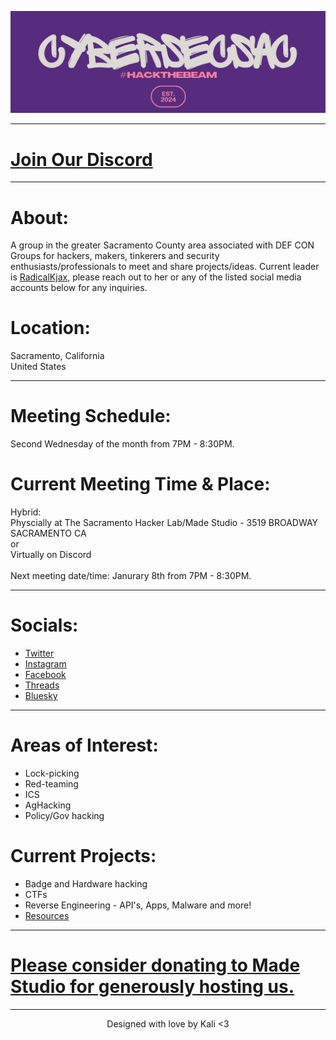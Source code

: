 ![ Logo ](./assets/images/hackthebeamsmaller.jpeg)

---

# [Join Our Discord](https://discord.gg/PVmUsZpkg2)

---

# About:
A group in the greater Sacramento County area associated with DEF CON Groups for hackers, makers, tinkerers and security enthusiasts/professionals to meet and share projects/ideas. Current leader is [RadicalKjax](https://bsky.app/profile/radicalkjax.com), please reach out to her or any of the listed social media accounts below for any inquiries.

# Location:
Sacramento, California\
United States

---

# Meeting Schedule:
Second Wednesday of the month from 7PM - 8:30PM.

# Current Meeting Time & Place:
Hybrid:\
Physcially at The Sacramento Hacker Lab/Made Studio - 3519 BROADWAY SACRAMENTO CA\
or\
Virtually on Discord\
\
Next meeting date/time: Janurary 8th from 7PM - 8:30PM.

---

# Socials:
* [Twitter](https://twitter.com/CyberSec916)
* [Instagram](https://instagram.com/cybersec916)
* [Facebook](https://www.facebook.com/profile.php?id=61562053185228)
* [Threads](https://www.threads.net/@cybersec916)
* [Bluesky](https://bsky.app/profile/cybersec916.com)

---

# Areas of Interest:
* Lock-picking
* Red-teaming
* ICS
* AgHacking
* Policy/Gov hacking

# Current Projects:
* Badge and Hardware hacking
* CTFs
* Reverse Engineering - API's, Apps, Malware and more!
* [Resources](https://github.com/CyberSecSacramento/Cybersecurity-Sacramento/tree/021b9f5e26aab8741f1e6a6c2e0967a7738b0255/resources)

---

# [Please consider donating to Made Studio for generously hosting us.](https://sacmade.com/support/)

---

<div align="center"> Designed with love by Kali <3
